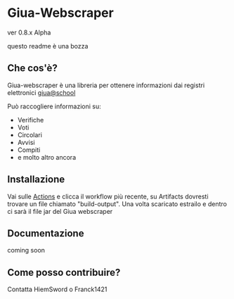 # Giua-Webscraper
ver 0.8.x Alpha

questo readme è una bozza

## Che cos'è?
Giua-webscraper è una libreria per ottenere informazioni dai registri elettronici [giua@school](https://github.com/trinko/giuaschool) 

Può raccogliere informazioni su:
- Verifiche
- Voti
- Circolari
- Avvisi
- Compiti
- e molto altro ancora

## Installazione
Vai sulle [Actions](https://github.com/Giua-app/Giua-Webscraper/actions) e clicca il workflow più recente, su Artifacts dovresti trovare un file chiamato "build-output". Una volta scaricato estrailo e dentro ci sarà il file jar del Giua webscraper

## Documentazione
coming soon

## Come posso contribuire?
Contatta HiemSword o Franck1421
